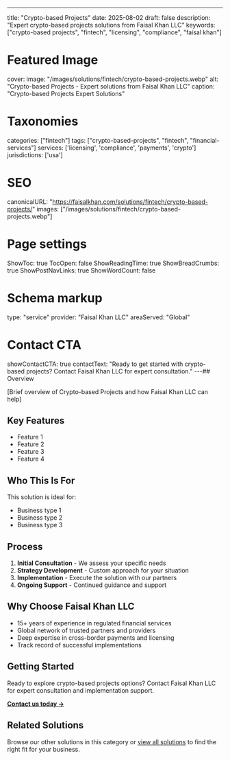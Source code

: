---
title: "Crypto-based Projects"
date: 2025-08-02
draft: false
description: "Expert crypto-based projects solutions from Faisal Khan LLC"
keywords: ["crypto-based projects", "fintech", "licensing", "compliance", "faisal khan"]

# Featured Image
cover:
    image: "/images/solutions/fintech/crypto-based-projects.webp"
    alt: "Crypto-based Projects - Expert solutions from Faisal Khan LLC"
    caption: "Crypto-based Projects Expert Solutions"

# Taxonomies
categories: ["fintech"]
tags: ["crypto-based-projects", "fintech", "financial-services"]
services: ['licensing', 'compliance', 'payments', 'crypto']
jurisdictions: ['usa']

# SEO
canonicalURL: "https://faisalkhan.com/solutions/fintech/crypto-based-projects/"
images: ["/images/solutions/fintech/crypto-based-projects.webp"]

# Page settings
ShowToc: true
TocOpen: false
ShowReadingTime: true
ShowBreadCrumbs: true
ShowPostNavLinks: true
ShowWordCount: false

# Schema markup
type: "service"
provider: "Faisal Khan LLC"
areaServed: "Global"

# Contact CTA
showContactCTA: true
contactText: "Ready to get started with crypto-based projects? Contact Faisal Khan LLC for expert consultation."
---## Overview

[Brief overview of Crypto-based Projects and how Faisal Khan LLC can help]

## Key Features

- Feature 1
- Feature 2  
- Feature 3
- Feature 4

## Who This Is For

This solution is ideal for:

- Business type 1
- Business type 2
- Business type 3

## Process

1. **Initial Consultation** - We assess your specific needs
2. **Strategy Development** - Custom approach for your situation  
3. **Implementation** - Execute the solution with our partners
4. **Ongoing Support** - Continued guidance and support

## Why Choose Faisal Khan LLC

- 15+ years of experience in regulated financial services
- Global network of trusted partners and providers
- Deep expertise in cross-border payments and licensing
- Track record of successful implementations

## Getting Started

Ready to explore crypto-based projects options? Contact Faisal Khan LLC for expert consultation and implementation support.

**[Contact us today →](mailto:contact@faisalkhan.com)**

## Related Solutions

Browse our other solutions in this category or [view all solutions](/solutions/) to find the right fit for your business.
